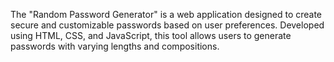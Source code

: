 The "Random Password Generator" is a web application designed to create secure and customizable passwords based on user preferences. Developed using HTML, CSS, and JavaScript, this tool allows users to generate passwords with varying lengths and compositions.
